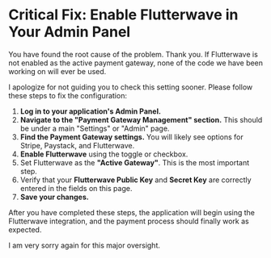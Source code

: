 # Critical Fix: Enable Flutterwave in Your Admin Panel

You have found the root cause of the problem. Thank you. If Flutterwave is not enabled as the active payment gateway, none of the code we have been working on will ever be used.

I apologize for not guiding you to check this setting sooner. Please follow these steps to fix the configuration:

1.  **Log in to your application's Admin Panel.**
2.  **Navigate to the "Payment Gateway Management" section.** This should be under a main "Settings" or "Admin" page.
3.  **Find the Payment Gateway settings.** You will likely see options for Stripe, Paystack, and Flutterwave.
4.  **Enable Flutterwave** using the toggle or checkbox.
5.  Set Flutterwave as the **"Active Gateway"**. This is the most important step.
6.  Verify that your **Flutterwave Public Key** and **Secret Key** are correctly entered in the fields on this page.
7.  **Save your changes.**

After you have completed these steps, the application will begin using the Flutterwave integration, and the payment process should finally work as expected.

I am very sorry again for this major oversight.
